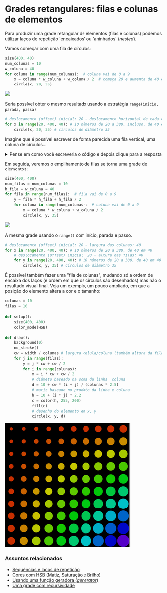# Grades retangulares: filas e colunas de elementos

Para produzir uma grade retangular de elementos (filas e colunas) podemos utilizar laços de repetição 'encaixados' ou 'aninhados' (*nested*).

Vamos começar com uma fila de círculos:

```python
size(400, 40)
num_colunas = 10
w_coluna = 40
for coluna in range(num_colunas):  # coluna vai de 0 a 9
    x = coluna * w_coluna + w_coluna / 2  # começa 20 e aumenta de 40 em 40
    circle(x, 20, 35)
```

![](assets/fila.png)

Seria possível obter o mesmo resultado usando a estratégia `range(inicio, parada, passa)`

```python
# deslocamento (offset) inicial: 20 - deslocamento horizontal de cada círculo: 40 
for x in range(20, 400, 40): # 10 números de 20 a 380, incluso, de 40 em 40
    circle(x, 20, 35) # círculos de diâmetro 35
```

Imagine que é possível escrever de forma parecida uma fila vertical, uma coluna de círculos... 

<details>
  <summary>Pense em como você escreveria o código e depois clique para a resposta</summary>

<pre>
size(400, 400) 
for fila in range(num_filas):  # fila vai de 0 a 9
    y = fila * h_fila + h_fila / 2
    circle(20, y, 35)
# deslocamento (offset) inicial: 20 - deslocamente vertical de cada círculo: 40
for y in range(20, 400, 40): # 10 números de 20 a 380, incluso, de 40 em 40 
    ellipse(20, y, 35, 35) # círculos de diâmetro 35 
</pre>

</details>

Em seguida, veremos o empilhamento de filas se torna uma grade de elementos:

```python
size(400, 400)
num_filas = num_colunas = 10
h_fila = w_coluna = 40
for fila in range(num_filas):  # fila vai de 0 a 9
    y = fila * h_fila + h_fila / 2
    for coluna in range(num_colunas):  # coluna vai de 0 a 9
        x = coluna * w_coluna + w_coluna / 2
        circle(x, y, 35)
```

![](assets/grade.png)

A mesma grade usando o `range()` com início, parada e passo.

```python     
# deslocamento (offset) inicial: 20 - largura das colunas: 40 
for x in range(20, 400, 40): # 10 números de 20 a 380, de 40 em 40
    # deslocamento (offset) inicial: 20 - altura das filas: 40  
    for y in range(20, 400, 40): # 10 números de 20 a 380, de 40 em 40
        circle(x, y, 35) # círculos de diâmetro 35
```

É possível também fazer uma "fila de colunas", mudando só a ordem de encaixa dos laços (e ordem em que os círculos são desenhados) mas não o resultado visual final. Veja um exemplo, um pouco ampliado, em que a posição do elemento altera a cor e o tamanho:

```python
colunas = 10
filas = 10

def setup():  
    size(400, 400)
    color_mode(HSB)

def draw():
    background(0)
    no_stroke()
    cw = width / colunas # largura celula/coluna (também altura da fila)
    for j in range(filas):
        y = j * cw + cw / 2
        for i in range(colunas):
            x = i * cw + cw / 2
            # diâmeto baseado na soma da linha  coluna
            d = 10 + cw * (i + j) / (colunas * 2.5)
            # matiz baseado no produto da linha e coluna
            h = 10 + (i * j) * 2.2
            c = color(h, 255, 200)
            fill(c)
            # desenho do elemento em x, y
            circle(x, y, d)

```
![](assets/grade_colorida.png)

### Assuntos relacionados

- [Sequências e laços de repetição](lacos_py.md)
- [Cores com HSB (Matiz, Saturação e Brilho)](cores_HSB.md)
- [Usando uma função geradora (*generator*)](grades2.md)
- [Uma grade com recursividade](https://abav.lugaralgum.com/material-aulas/Processing-Python-py5/recursao_py.html#uma-grade-recursiva)

